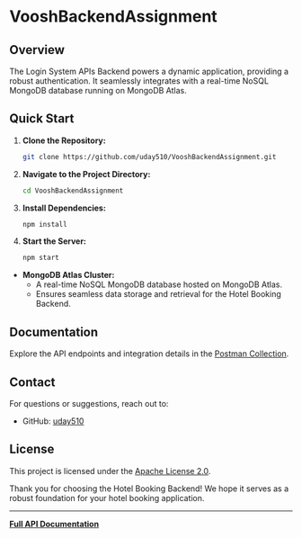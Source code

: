 # VooshBackendAssignment

## Overview

The Login System APIs Backend powers a dynamic application, providing a robust authentication. It seamlessly integrates with a real-time NoSQL MongoDB database running on MongoDB Atlas.

## Quick Start

1. **Clone the Repository:**
    ```bash
    git clone https://github.com/uday510/VooshBackendAssignment.git
    ```

2. **Navigate to the Project Directory:**
    ```bash
    cd VooshBackendAssignment
    ```

3. **Install Dependencies:**
    ```bash
    npm install
    ```

4. **Start the Server:**
    ```bash
    npm start
    ```

- **MongoDB Atlas Cluster:**
  - A real-time NoSQL MongoDB database hosted on MongoDB Atlas.
  - Ensures seamless data storage and retrieval for the Hotel Booking Backend.

## Documentation

Explore the API endpoints and integration details in the [Postman Collection](https://documenter.getpostman.com/view/18252587/2sA35EZ2pP).


## Contact

For questions or suggestions, reach out to:

- GitHub: [uday510](https://github.com/uday510)

## License

This project is licensed under the [Apache License 2.0](LICENSE).

Thank you for choosing the Hotel Booking Backend! We hope it serves as a robust foundation for your hotel booking application.

---

**[Full API Documentation](https://documenter.getpostman.com/view/18252587/2sA35EZ2pP)**
